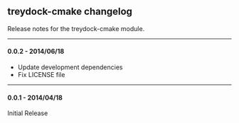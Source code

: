 ## treydock-cmake changelog

Release notes for the treydock-cmake module.

------------------------------------------

#### 0.0.2 - 2014/06/18

* Update development dependencies
* Fix LICENSE file

------------------------------------------

#### 0.0.1 - 2014/04/18

Initial Release
